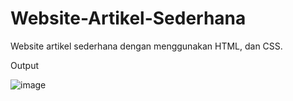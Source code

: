 # Website-Artikel-Sederhana
Website artikel sederhana dengan menggunakan HTML, dan CSS.

Output

![image](https://user-images.githubusercontent.com/50587422/200477910-3b83fecc-1d37-4a1a-bd0f-7f5c4d52ad66.png)
